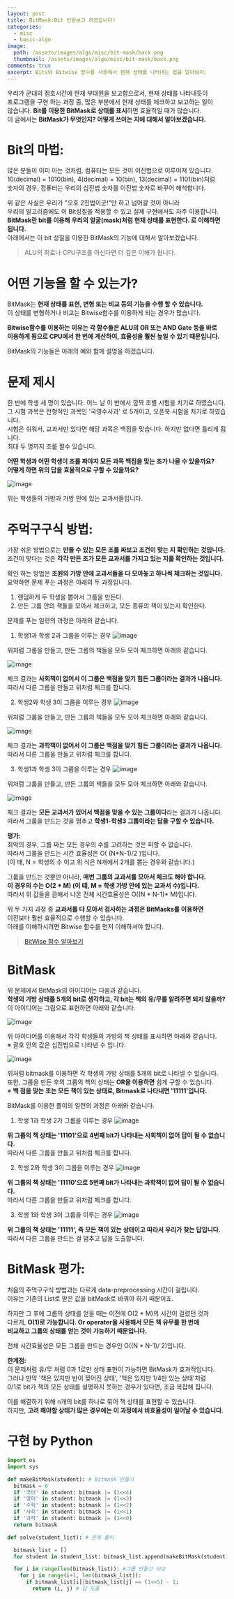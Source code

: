 ```yaml
---
layout: post
title: BitMask:Bit 인원보고 하겠습니다!
categories:
  - misc
  - basic-algo
image:
  path: /assets/images/algo/misc/bit-mask/back.png
  thumbnail: /assets/images/algo/misc/bit-mask/back.png
comments: true
excerpt: Bits와 Bitwise 함수를 사용해서 현재 상태를 나타내는 법을 알아보자.
---
```

우리가 군대의 점호시간에 현재 부대원을 보고함으로서, 현재 상태를 나타내듯이<br/>
프로그램을 구현 하는 과정 중, 많은 부분에서 현재 상태를 체크하고 보고하는 일이<br/>
많습니다. **Bit를 이용한 BitMask로 상태를 표시**하면 효율적일 때가 많습니다.<br/>
이 글에서는 **BitMask가 무엇인지? 어떻게 쓰이는 지에 대해서 알아보겠습니다.**<br/>

# Bit의 마법:
많은 분들이 이미 아는 것처럼, 컴퓨터는 모든 것이 이진법으로 이루어져 있습니다.<br/>
10(decimal) = 1010(bin), 4(decimal) = 10(bin), 13(decimal) = 1101(bin)처럼<br/>
숫자의 경우, 컴퓨터는 우리의 십진법 숫자를 이진법 숫자로 바꾸어 해석합니다. <br/>

<!-- 그럼 컴퓨터는 왜 이진법을 사용할까요??<br/>
그 이유는 **컴퓨터는 전자를 이용한 기계이기 때문입니다.**<br/>
더 말하면, 전자가 들어오면: 1 전자가 나가면: 0 처럼 신호로 인식하도록 설계되었죠.<br/>
전자 회로는 이 전자들의 신호들을 이용해 메모리로 만들고, CPU를 만드는 것입니다.<br/> -->

위 같은 사실은 우리가 "오호 2진법이군!"만 하고 넘어갈 것이 아니라<br/>
우리의 알고리즘에도 이 Bit성질을 적용할 수 있고 실제 구현에서도 자주 이용합니다.<br/>
**BitMask란 bit를 이용해 우리의 얼굴(mask)처럼 현재 상태를 표현한다. 로 이해하면 됩니다.**<br/>
아래에서는 이 bit 성질을 이용한 BitMask의 기능에 대해서 알아보겠습니다.<br/>
> ALU의 회로나 CPU구조를 아신다면 더 깊은 이해가 됩니다.

# 어떤 기능을 할 수 있는가?
BitMask는 **현재 상태를 표현, 변형 또는 비교 등의 기능을 수행 할 수 있습니다.**<br/>
이 상태를 변형하거나 비교는 Bitwise함수를 이용하게 되는 경우가 많습니다.<br/>

**Bitwise함수를 이용하는 이유는 각 함수들은 ALU의 OR 또는 AND Gate 등을 바로**<br/>
**이용하게 됨으로 CPU에서 한 번에 계산하여, 효율성을 훨씬 높일 수 있기 때문입니다.**<br/>

BitMask의 기능들은 아래의 예와 함께 설명을 하겠습니다.<br/>
# 문제 제시

한 반에 학생 세 명이 있습니다. 어느 날 이 반에서 깜짝 조별 시험을 치기로 하였습니다.<br/>
그 시험 과목은 전형적인 과목인 '국영수사과' 로 5개이고, 오픈북 시험을 치기로 하였습니다.<br/>
시험은 쉬워서, 교과서만 있다면 해당 과목은 백점을 맞습니다. 하지만 없다면 틀리게 됩니다.<br/>
최대 두 명까지 조를 짤수 있습니다.<br/>

**어떤 학생과 어떤 학생이 조를 짜야지 모든 과목 백점을 맞는 조가 나올 수 있을까요?**<br/>
**어떻게 하면 위의 답을 효율적으로 구할 수 있을까요?**<br/>

![image](/assets/images/algo/misc/bit-mask/problem.png)

위는 학생들의 가방과 가방 안에 있는 교과서들입니다.<br/>
# 주먹구구식 방법:
가장 쉬운 방법으로는 **만들 수 있는 모든 조를 짜보고 조건이 맞는 지 확인하는 것입니다.**<br/>
조건이 맞다는 것은 **각각 만든 조가 모든 교과서를 가지고 있는 지를 확인하는 것입니다.**<br/>

확인 하는 방법은 **조원의 가방 안에 교과서들을 다 모아놓고 하나씩 체크하는 것입니다.**<br/>
요약하면 문제 푸는 과정은 아래의 두 과정입니다.<br/>
1. 랜덤하게 두 학생을 뽑아서 그룹을 만든다.
2. 만든 그룹 안의 책들을 모아서 체크하고, 모든 종류의 책이 있는지 확인한다.

문제를 푸는 일련의 과정은 아래와 같습니다.<br/>
1. 학생1과 학생 2과 그룹을 이루는 경우
![image](/assets/images/algo/misc/bit-mask/brute-force1.png)

위처럼 그룹을 만들고, 만든 그룹의 책들을 모두 모아 체크하면 아래와 같습니다.

![image](/assets/images/algo/misc/bit-mask/brute-force1-check.png)

체크 결과는 **사회책이 없어서 이 그룹은 백점을 맞기 힘든 그룹이라는 결과가 나옵니다.**<br/>
따라서 다른 그룹을 만들고 위처럼 체크를 합니다.<br/>

2. 학생2와 학생 3이 그룹을 이루는 경우
![image](/assets/images/algo/misc/bit-mask/brute-force2.png)

위처럼 그룹을 만들고, 만든 그룹의 책들을 모두 모아 체크하면 아래와 같습니다.

![image](/assets/images/algo/misc/bit-mask/brute-force2-check.png)

체크 결과는 **과학책이 없어서 이 그룹은 백점을 맞기 힘든 그룹이라는 결과가 나옵니다.**<br/>
따라서 다른 그룹을 만들고 위처럼 체크를 합니다.<br/>

3. 학생1과 학생 3이 그룹을 이루는 경우
![image](/assets/images/algo/misc/bit-mask/brute-force3.png)

위처럼 그룹을 만들고, 만든 그룹의 책들을 모두 모아 체크하면 아래와 같습니다.

![image](/assets/images/algo/misc/bit-mask/brute-force3-check.png)

체크 결과는 **모든 교과서가 있어서 백점을 맞을 수 있는 그룹이다**라는 결과가 나옵니다.<br/>
따라서 그룹을 만드는 것을 멈추고 **학생1-학생3 그룹이라는 답을 구할 수 있습니다.**<br/>

**평가:**<br/>
최악의 경우, 그룹 짜는 모든 경우의 수를 고려하는 것은 피할 수 없습니다.<br/>
따라서 그룹을 만드는 시간 효율성은 O( (N*N-1)/2 )입니다.<br/>
(이 때, N = 학생의 수 이고 위 식은 N개에서 2개를 뽑는 경우와 같습니다.)

그룹을 만드는 것뿐만 아니라, **매번 그룹의 교과서를 모아서 체크도 해야 합니다.**<br/>
**이 경우의 수는 O(2 * M) (이 떄, M = 학생 가방 안에 있는 교과서 수)입니다.**<br/>
따라서 위 값들을 곱해서 나온 전체 시간효율성은 O((N * N-1)* M)입니다.<br/>

위 두 가지 과정 중 **교과서를 다 모아서 검사하는 과정은 BitMasks를 이용하면**<br/>
이전보다 훨씬 효율적으로 수행할 수 있습니다.<br/>
아래를 이해하시려면 Bitwise 함수를 먼저 이해하셔야 합니다.<br/>
> [BitWise 함수 알아보기]()

# BitMask
위 문제에서 BitMask의 아이디어는 다음과 같습니다.<br/>
**학생의 가방 상태를 5개의 bit로 생각하고, 각 bit는 책의 유/무를 알려주면 되지 않을까?**<br/>
이 아이디어는 그림으로 표현하면 아래와 같습니다.<br/>

![image](/assets/images/algo/misc/bit-mask/bitMask.png)

위 아이디어를 이용해서 각각 학생들의 가방의 책 상태를 표시하면 아래와 같습니다.<br/>
※ 괄호 안의 값은 십진법으로 나타낸 수 입니다.

![image](/assets/images/algo/misc/bit-mask/bitmask1.png)

위처럼 bitmask를 이용하면 각 학생의 가방 상태를 5개의 bit로 나타낼 수 있습니다.<br/>
또한, 그룹을 만든 후의 그룹의 책의 상태는 **OR을 이용하면** 쉽게 구할 수 있습니다.<br/>
※ **백 점을 맞는 조는 모든 책이 있는 상태로, Bitmask로 나타내면 '11111'입니다.**<br/>

BitMask를 이용한 풀이의 일련의 과정은 아래와 같습니다.
1. 학생 1과 학생 2가 그룹을 이루는 경우
![image](/assets/images/algo/misc/bit-mask/bitmask-or1.png)

**위 그룹의 책 상태는 '11101'으로 4번째 bit가 나타내는 사회책이 없어 답이 될 수 없습니다.**<br/>
따라서 다른 그룹을 만들고 위처럼 체크를 합니다.<br/>

2. 학생 2와 학생 3이 그룹을 이루는 경우
![image](/assets/images/algo/misc/bit-mask/bitmask-or2.png)

**위 그룹의 책 상태는 '11110'으로 5번째 bit가 나타내는 과학책이 없어 답이 될 수 없습니다.**<br/>
따라서 다른 그룹을 만들고 위처럼 체크를 합니다.<br/>

3. 학생 1와 학생 3이 그룹을 이루는 경우
![image](/assets/images/algo/misc/bit-mask/bitmask-or3.png)

**위 그룹의 책 상태는 '11111', 즉 모든 책이 있는 상태이고 따라서 우리가 찾는 답입니다.**<br/>
따라서 다른 그룹을 만드는 걸 멈추고 답을 도출합니다.<br/>

# BitMask 평가:
처음의 주먹구구식 방법과는 다르게 data-preprocessing 시간이 걸립니다.<br/>
이유는 기존의 List로 받은 값을 bitMask로 바꿔야 하기 때문이죠.<br/>

하지만 그 후에 그룹의 상태를 얻을 때는 이전에 O(2 * M)의 시간이 걸렸던 것과<br/>
다르게, **O(1)로 가능합니다. Or operater을 사용해서 모든 책 유무를 한 번에**<br/>
**비교하고 그룹의 상태를 얻는 것이 가능하기 때문입니다.**<br/>

전체 시간효율성은 모든 그룹을 만드는 경우인 O((N * N-1)/ 2)입니다.<br/>

**한계점:**<br/>
이 문제처럼 유/무 처럼 0과 1로만 상태 표현이 가능하면 BitMask가 효과적입니다.<br/>
그러나 만약 '책은 있지만 반이 찢어진 상태', '책은 있지만 1/4만 있는 상태'처럼<br/>
0/1로 bit가 책의 모든 상태를 설명하지 못하는 경우가 있다면, 조금 복잡해 집니다.<br/>

이를 해결하기 위해 n개의 bit를 하나로 묶어 책 상태를 표현할 수 있습니다.<br/>
하지만, **고려 해야할 상태가 많은 경우에는 이 과정에서 비효율성이 일어날 수 있습니다.**<br/>

# 구현 by Python
```python
import os
import sys

def makeBitMask(student): # Bitmask 만들기
  bitmask = 0
  if '국어' in student: bitmask |= (1<<4)
  if '영어' in student: bitmask |= (1<<3)
  if '수학' in student: bitmask |= (1<<2)
  if '사회' in student: bitmask |= (1<<1)
  if '과학' in student: bitmask |= (1<<0)
  return bitmask

def solve(student_list): # 문제 풀이

  bitmask_list = []
  for student in student_list: bitmask_list.append(makeBitMask(student)) #data-PreProcessing

  for i in range(len(bitmask_list)): #그룹 만들고 비교
    for j in range(i+1, len(bitmask_list)):
      if bitmask_list[i]|bitmask_list[j] == (1<<5) - 1:
        return (i, j) # 답 도출
```
